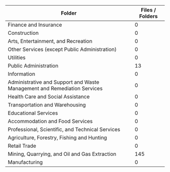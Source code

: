| Folder                                                                   |   Files / Folders |
|--------------------------------------------------------------------------|-------------------|
| Finance and Insurance                                                    |                 0 |
| Construction                                                             |                 0 |
| Arts, Entertainment, and Recreation                                      |                 0 |
| Other Services (except Public Administration)                            |                 0 |
| Utilities                                                                |                 0 |
| Public Administration                                                    |                13 |
| Information                                                              |                 0 |
| Administrative and Support and Waste Management and Remediation Services |                 0 |
| Health Care and Social Assistance                                        |                 0 |
| Transportation and Warehousing                                           |                 0 |
| Educational Services                                                     |                 0 |
| Accommodation and Food Services                                          |                 0 |
| Professional, Scientific, and Technical Services                         |                 0 |
| Agriculture, Forestry, Fishing and Hunting                               |                 0 |
| Retail Trade                                                             |                 0 |
| Mining, Quarrying, and Oil and Gas Extraction                            |               145 |
| Manufacturing                                                            |                 0 |
